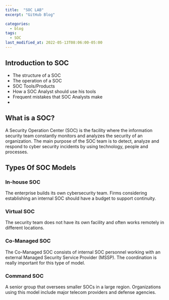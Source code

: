 ```yaml
---
title:  "SOC LAB"
excerpt: "GitHub Blog"

categories:
  - blog
tags:
  - SOC
last_modified_at: 2022-05-13T08:06:00-05:00
---
```


## Introduction to SOC
- The structure of a SOC
- The operation of a SOC
- SOC Tools/Products
- How a SOC Analyst should use his tools
- Frequent mistakes that SOC Analysts make
- 
## What is a SOC?
A Security Operation Center (SOC) is the facility where the information security team constantly monitors and analyzes the security of an organization. The main purpose of the SOC team is to detect, analyze and respond to cyber security incidents by using technology, people and processes.

## Types Of SOC Models

### In-house SOC
The enterprise builds its own cybersecurity team. Firms considering establishing an internal SOC should have a budget to support continuity.

### Virtual SOC
The security team does not have its own facility and often works remotely in different locations.

### Co-Managed SOC
The Co-Managed SOC consists of internal SOC personnel working with an external Managed Security Service Provider (MSSP). The coordination is really important for this type of model.

### Command SOC
A senior group that oversees smaller SOCs in a large region. Organizations using this model include major telecom providers and defense agencies.